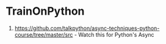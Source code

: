 # TrainOnPython


1. https://github.com/talkpython/async-techniques-python-course/tree/master/src - Watch this for Python's Async
